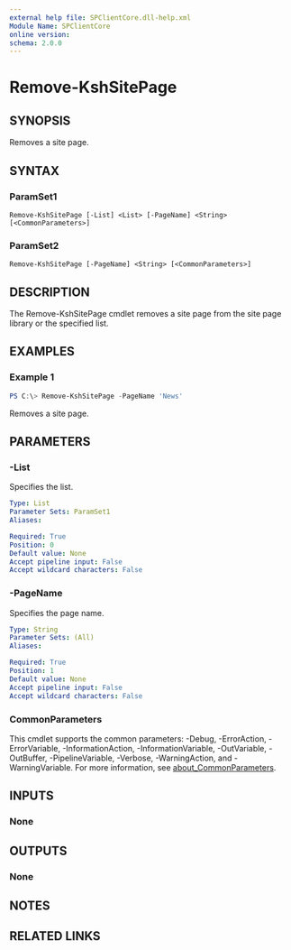```yaml
---
external help file: SPClientCore.dll-help.xml
Module Name: SPClientCore
online version:
schema: 2.0.0
---
```


# Remove-KshSitePage

## SYNOPSIS
Removes a site page.

## SYNTAX

### ParamSet1
```
Remove-KshSitePage [-List] <List> [-PageName] <String> [<CommonParameters>]
```

### ParamSet2
```
Remove-KshSitePage [-PageName] <String> [<CommonParameters>]
```

## DESCRIPTION
The Remove-KshSitePage cmdlet removes a site page from the site page library or the specified list.

## EXAMPLES

### Example 1
```powershell
PS C:\> Remove-KshSitePage -PageName 'News'
```

Removes a site page.

## PARAMETERS

### -List
Specifies the list.

```yaml
Type: List
Parameter Sets: ParamSet1
Aliases:

Required: True
Position: 0
Default value: None
Accept pipeline input: False
Accept wildcard characters: False
```

### -PageName
Specifies the page name.

```yaml
Type: String
Parameter Sets: (All)
Aliases:

Required: True
Position: 1
Default value: None
Accept pipeline input: False
Accept wildcard characters: False
```

### CommonParameters
This cmdlet supports the common parameters: -Debug, -ErrorAction, -ErrorVariable, -InformationAction, -InformationVariable, -OutVariable, -OutBuffer, -PipelineVariable, -Verbose, -WarningAction, and -WarningVariable. For more information, see [about_CommonParameters](http://go.microsoft.com/fwlink/?LinkID=113216).

## INPUTS

### None

## OUTPUTS

### None

## NOTES

## RELATED LINKS
